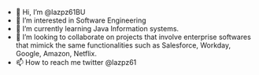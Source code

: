 - 👋 Hi, I’m @lazpz61BU
- 👀 I’m interested in Software Engineering 
- 🌱 I’m currently learning Java Information systems.
- 💞️ I’m looking to collaborate on projects that involve enterprise softwares that mimick the same functionalities such as Salesforce, Workday, Google, Amazon, Netflix. 
- 📫 How to reach me twitter @lazpz61

<!---
lazpz61BU/lazpz61BU is a ✨ special ✨ repository because its `README.md` (this file) appears on your GitHub profile.
You can click the Preview link to take a look at your changes.
--->
